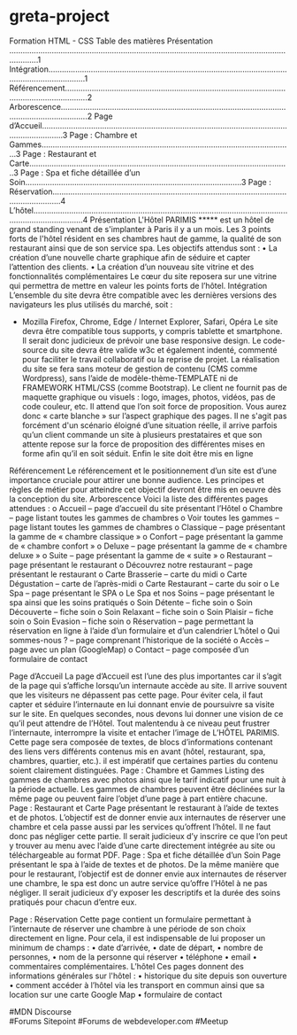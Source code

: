 # greta-project
Formation HTML - CSS
Table des matières
Présentation .........................................................................................................................................1 Intégration.............................................................................................................................................1 Référencement......................................................................................................................................2 Arborescence........................................................................................................................................2 Page d’Accueil......................................................................................................................................3 Page : Chambre et Gammes.................................................................................................................3 Page : Restaurant et Carte.....................................................................................................................3 Page : Spa et fiche détaillée d’un Soin.................................................................................................3 Page : Réservation................................................................................................................................4 L’hôtel...................................................................................................................................................4
Présentation
L'Hôtel PARIMIS ***** est un hôtel de grand standing venant de s'implanter à Paris il y a un mois. Les 3 points forts de l'hôtel résident en ses chambres haut de gamme, la qualité de son restaurant ainsi que de son service spa.
Les objectifs attendus sont :
• La création d’une nouvelle charte graphique afin de séduire et capter l’attention des clients.
• La création d’un nouveau site vitrine et des fonctionnalités complémentaires
Le cœur du site reposera sur une vitrine qui permettra de mettre en valeur les points forts de l’hôtel.
Intégration
L’ensemble du site devra être compatible avec les dernières versions des navigateurs les plus utilisés du marché, soit :
- Mozilla Firefox, Chrome, Edge / Internet Explorer, Safari, Opéra
Le site devra être compatible tous supports, y compris tablette et smartphone. Il serait donc judicieux de prévoir une base responsive design.
Le code-source du site devra être valide w3c et également indenté, commenté pour faciliter le travail collaboratif ou la reprise de projet.
La réalisation du site se fera sans moteur de gestion de contenu (CMS comme Wordpress), sans l’aide de modèle-thème-TEMPLATE ni de FRAMEWORK HTML/CSS (comme Bootstrap).
Le client ne fournit pas de maquette graphique ou visuels : logo, images, photos, vidéos, pas de code couleur, etc.
Il attend que l’on soit force de proposition. Vous aurez donc « carte blanche » sur l’aspect graphique des pages.
Il ne s'agit pas forcément d'un scénario éloigné d’une situation réelle, il arrive parfois qu’un client commande un site à plusieurs prestataires et que son attente repose sur la force de proposition des différentes mises en forme afin qu’il en soit séduit.
Enfin le site doit être mis en ligne
 
Référencement
Le référencement et le positionnement d’un site est d’une importance cruciale pour attirer une bonne audience.
Les principes et règles de métier pour atteindre cet objectif devront être mis en oeuvre dès la conception du site.
Arborescence
Voici la liste des différentes pages attendues :
o Accueil – page d’accueil du site présentant l’Hôtel
o Chambre – page listant toutes les gammes de chambres
o Voir toutes les gammes – page listant toutes les gammes de chambres
o Classique – page présentant la gamme de « chambre classique » o Confort – page présentant la gamme de « chambre confort »
o Deluxe – page présentant la gamme de « chambre deluxe »
o Suite – page présentant la gamme de « suite »
o Restaurant – page présentant le restaurant
o Découvrez notre restaurant – page présentant le restaurant
o Carte Brasserie – carte du midi
o Carte Dégustation – carte de l’après-midi o Carte Restaurant – carte du soir
o Le Spa – page présentant le SPA
o Le Spa et nos Soins – page présentant le spa ainsi que les soins pratiqués
o Soin Détente – fiche soin
o Soin Découverte – fiche soin o Soin Relaxant – fiche soin
o Soin Plaisir – fiche soin
o Soin Evasion – fiche soin
o Réservation – page permettant la réservation en ligne à l’aide d’un formulaire et d’un calendrier
L’hôtel
o Qui sommes-nous ? – page comprenant l’historique de la société o Accès – page avec un plan (GoogleMap)
o Contact – page composée d’un formulaire de contact

Page d’Accueil
La page d’Accueil est l’une des plus importantes car il s’agit de la page qui s’affiche lorsqu’un internaute accède au site.
Il arrive souvent que les visiteurs ne dépassent pas cette page.
Pour éviter cela, il faut capter et séduire l’internaute en lui donnant envie de poursuivre sa visite sur le site.
En quelques secondes, nous devons lui donner une vision de ce qu’il peut attendre de l’Hôtel.
Tout malentendu à ce niveau peut frustrer l’internaute, interrompre la visite et entacher l’image de L’HÔTEL PARIMIS.
Cette page sera composée de textes, de blocs d’informations contenant des liens vers différents contenus mis en avant (hôtel, restaurant, spa, chambres, quartier, etc.). il est impératif que certaines parties du contenu soient clairement distinguées.
Page : Chambre et Gammes
Listing des gammes de chambres avec photos ainsi que le tarif indicatif pour une nuit à la période actuelle.
Les gammes de chambres peuvent être déclinées sur la même page ou peuvent faire l’objet d’une page à part entière chacune.
Page : Restaurant et Carte
Page présentant le restaurant à l’aide de textes et de photos.
L’objectif est de donner envie aux internautes de réserver une chambre et cela passe aussi par les services qu’offrent l’hôtel.
Il ne faut donc pas négliger cette partie.
Il serait judicieux d’y inscrire ce que l’on peut y trouver au menu avec l’aide d’une carte directement intégrée au site ou téléchargeable au format PDF.
Page : Spa et fiche détaillée d’un Soin
Page présentant le spa à l’aide de textes et de photos.
De la même manière que pour le restaurant, l’objectif est de donner envie aux internautes de réserver une chambre, le spa est donc un autre service qu’offre l’Hôtel à ne pas négliger.
Il serait judicieux d’y exposer les descriptifs et la durée des soins pratiqués pour chacun d’entre eux.

Page : Réservation
Cette page contient un formulaire permettant à l’internaute de réserver une chambre à une période de son choix directement en ligne.
Pour cela, il est indispensable de lui proposer un minimum de champs :
• date d’arrivée,
• date de départ,
• nombre de personnes,
• nom de la personne qui réserver
• téléphone
• email
• commentaires complémentaires.
L’hôtel
Ces pages donnent des informations générales sur l'hôtel :
• historique du site depuis son ouverture
• comment accéder à l’hôtel via les transport en commun ainsi que sa location sur une carte
Google Map
• formulaire de contact

#MDN Discourse        
#Forums Sitepoint
#Forums de webdeveloper.com
#Meetup